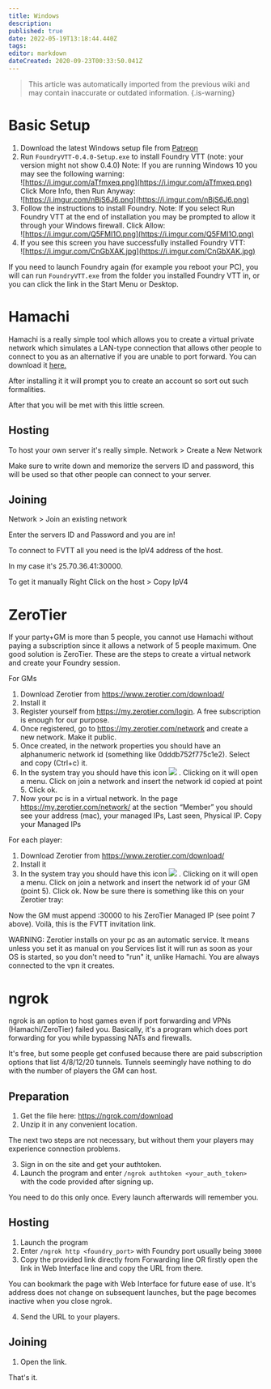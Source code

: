 ```yaml
---
title: Windows
description: 
published: true
date: 2022-05-19T13:18:44.440Z
tags: 
editor: markdown
dateCreated: 2020-09-23T00:33:50.041Z
---
```


>This article was automatically imported from the previous wiki and may contain inaccurate or outdated information.
{.is-warning}

# Basic Setup
1. Download the latest Windows setup file from [Patreon](https://patreon.com/foundryvtt/posts)
2. Run `FoundryVTT-0.4.0-Setup.exe` to install Foundry VTT (note: your version might not show 0.4.0)
Note: If you are running Windows 10 you may see the following warning:    
![https://i.imgur.com/aTfmxeq.png](https://i.imgur.com/aTfmxeq.png)    
Click More Info, then Run Anyway:    
![https://i.imgur.com/nBjS6J6.png](https://i.imgur.com/nBjS6J6.png)    
3. Follow the instructions to install Foundry.
Note: If you select Run Foundry VTT at the end of installation you may be prompted to allow it through your Windows firewall. Click Allow:     
![https://i.imgur.com/Q5FMI1O.png](https://i.imgur.com/Q5FMI1O.png)    
4. If you see this screen you have successfully installed Foundry VTT:    
![https://i.imgur.com/CnGbXAK.jpg](https://i.imgur.com/CnGbXAK.jpg)    

If you need to launch Foundry again (for example you reboot your PC), you will can run `FoundryVTT.exe` from the folder you installed Foundry VTT in, or you can click the link in the Start Menu or Desktop.

# Hamachi

Hamachi is a really simple tool which allows you to create a virtual private network which simulates a LAN-type connection that allows other people to connect to you as an alternative if you are unable to port forward. You can download it [here.](https://www.vpn.net)

After installing it it will prompt you to create an account so sort out such formalities.

After that you will be met with this little screen. 

## Hosting

To host your own server it's really simple. Network > Create a New Network

Make sure to write down and memorize the servers ID and password, this will be used so that other people can connect to your server.

## Joining

Network > Join an existing network

Enter the servers ID and Password and you are in!

To connect to FVTT all you need is the IpV4 address of the host.

In my case it's 25.70.36.41:30000.

To get it manually Right Click on the host > Copy IpV4

# ZeroTier

If your party+GM is more than 5 people, you cannot use Hamachi without paying a subscription since it allows a network of 5 people maximum.
One good solution is ZeroTier.
These are the steps to create a virtual network and create your Foundry session.

For GMs
1.	Download Zerotier from https://www.zerotier.com/download/
2.	Install it
3.	Register yourself from https://my.zerotier.com/login. A free subscription is enough for our purpose.
4.	Once registered, go to https://my.zerotier.com/network and create a new network. Make it public.
5.	Once created, in the network properties you should have an alphanumeric network id (something like 0dddb752f775c1e2). Select and copy (Ctrl+c) it.
6.	In the system tray you should have this icon ![](https://i.imgur.com/gNesEDY.png) . Clicking on it will open a menu. Click on join a network and insert the network id copied at point 5. Click ok.
7.	Now your pc is in a virtual network. In the page https://my.zerotier.com/network/<networkid> at the section “Member” you should see your address (mac), your managed IPs, Last seen, Physical IP. Copy your Managed IPs

For each player:
1.	Download Zerotier from https://www.zerotier.com/download/
2.	Install it
3.	In the system tray you should have this icon ![](https://i.imgur.com/gNesEDY.png) . Clicking on it will open a menu. Click on join a network and insert the network id of your GM (point 5). Click ok. Now be sure there is something like this on your Zerotier tray:   

Now the GM must append :30000 to his ZeroTier Managed IP (see point 7 above). Voilà, this is the FVTT invitation link.

WARNING:
Zerotier installs on your pc as an automatic service. It means unless you set it as manual on you Services list it will run as soon as your OS is started, so you don't need to "run" it, unlike Hamachi. You are always connected to the vpn it creates.
  
# ngrok

ngrok is an option to host games even if port forwarding and VPNs (Hamachi/ZeroTier) failed you.
Basically, it's a program which does port forwarding for you while bypassing NATs and firewalls.
  
It's free, but some people get confused because there are paid subscription options that list 4/8/12/20 tunnels. Tunnels seemingly have nothing to do with the number of players the GM can host.

## Preparation
  
1. Get the file here: https://ngrok.com/download
2. Unzip it in any convenient location.
  
The next two steps are not necessary, but without them your players may experience connection problems.
  
3. Sign in on the site and get your authtoken. 
4. Launch the program and enter `/ngrok authtoken <your_auth_token> ` with the code provided after signing up.

You need to do this only once. Every launch afterwards will remember you.
  
## Hosting

1. Launch the program
2. Enter `/ngrok http <foundry_port>` with Foundry port usually being `30000`
3. Copy the provided link directly from Forwarding line OR firstly open the link in Web Interface line and copy the URL from there.
  
  You can bookmark the page with Web Interface for future ease of use. It's address does not change on subsequent launches, but the page becomes inactive when you close ngrok.
  
  4. Send the URL to your players.
  
## Joining
  
  1. Open the link. 
  
  That's it.